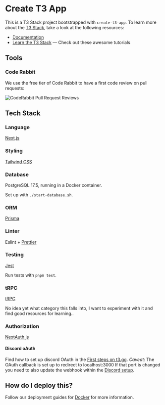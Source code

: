 # Create T3 App

This is a T3 Stack project bootstrapped with `create-t3-app`.
To learn more about the [T3 Stack](https://create.t3.gg/), take a look at the following resources:

- [Documentation](https://create.t3.gg/)
- [Learn the T3 Stack](https://create.t3.gg/en/faq#what-learning-resources-are-currently-available) — Check out these awesome tutorials

## Tools

### Code Rabbit

We use the free tier of Code Rabbit to have a first code review on pull requests:

![CodeRabbit Pull Request Reviews](https://img.shields.io/coderabbit/prs/github/01capitain/jira-release-manager?utm_source=oss&utm_medium=github&utm_campaign=01capitain%2Fjira-release-manager&labelColor=171717&color=FF570A&link=https%3A%2F%2Fcoderabbit.ai&label=CodeRabbit+Reviews)

## Tech Stack

### Language

[Next.js](https://nextjs.org)

### Styling

[Tailwind CSS](https://tailwindcss.com)

### Database

PostgreSQL 17.5, running in a Docker container.

Set up with `./start-database.sh`.

### ORM

[Prisma](https://prisma.io)

### Linter

Eslint + [Prettier](https://prettier.io/)

### Testing

[Jest](https://jestjs.io/)

Run tests with `pnpm test`.

### tRPC

[tRPC](https://trpc.io)

No idea yet what category this falls into, I want to experiment with it and find good resources for learning..

### Authorization

[NextAuth.js](https://next-auth.js.org)

#### Discord oAuth

Find how to set up discord OAuth in the [First steps on t3.gg](https://create.t3.gg/en/usage/first-steps). _Caveat:_ The OAuth callback is set up to redirect to localhost:3000
If that port is changed you need to also update the webhook within the [Discord setup](https://discord.com/developers/applications/1411074365621145772/oauth2).

## How do I deploy this?

Follow our deployment guides for [Docker](https://create.t3.gg/en/deployment/docker) for more information.
